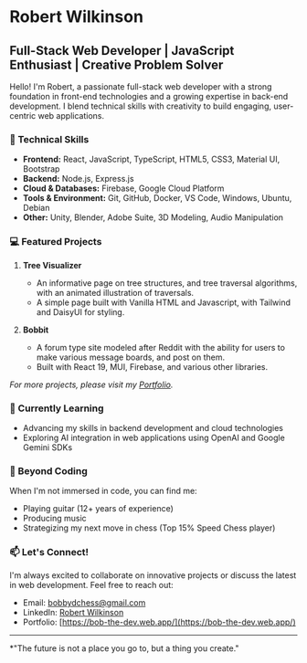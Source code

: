 # Robert Wilkinson

## Full-Stack Web Developer | JavaScript Enthusiast | Creative Problem Solver

Hello! I'm Robert, a passionate full-stack web developer with a strong foundation in front-end technologies and a growing expertise in back-end development. I blend technical skills with creativity to build engaging, user-centric web applications.

### 🚀 Technical Skills

- **Frontend:** React, JavaScript, TypeScript, HTML5, CSS3, Material UI, Bootstrap
- **Backend:** Node.js, Express.js
- **Cloud & Databases:** Firebase, Google Cloud Platform
- **Tools & Environment:** Git, GitHub, Docker, VS Code, Windows, Ubuntu, Debian
- **Other:** Unity, Blender, Adobe Suite, 3D Modeling, Audio Manipulation

### 💻 Featured Projects

1. **Tree Visualizer**
   - An informative page on tree structures, and tree traversal algorithms, with an animated illustration of traversals.
   - A simple page built with Vanilla HTML and Javascript, with Tailwind and DaisyUI for styling.

2. **Bobbit**
   - A forum type site modeled after Reddit with the ability for users to make various message boards, and post on them.
   - Built with React 19, MUI, Firebase, and various other libraries.

*For more projects, please visit my [Portfolio](https://bob-the-dev.web.app/).*

### 🌱 Currently Learning

- Advancing my skills in backend development and cloud technologies
- Exploring AI integration in web applications using OpenAI and Google Gemini SDKs

### 🎸 Beyond Coding

When I'm not immersed in code, you can find me:
- Playing guitar (12+ years of experience)
- Producing music
- Strategizing my next move in chess (Top 15% Speed Chess player)

### 📫 Let's Connect!

I'm always excited to collaborate on innovative projects or discuss the latest in web development. Feel free to reach out:

- Email: bobbydchess@gmail.com
- LinkedIn: [Robert Wilkinson](https://www.linkedin.com/in/bobwilkinsondev/)
- Portfolio: [https://bob-the-dev.web.app/](https://bob-the-dev.web.app/)

---

*"The future is not a place you go to, but a thing you create." 
